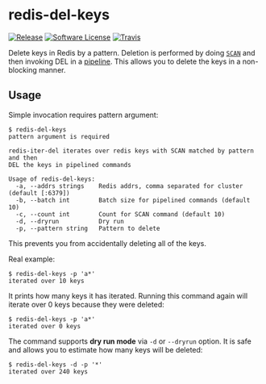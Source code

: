 redis-del-keys
==============

[![Release](https://img.shields.io/github/release/alexdzyoba/redis-del-keys.svg?style=flat-square)](https://github.com/alexdzyoba/redis-del-keys/releases/latest)
[![Software License](https://img.shields.io/badge/license-MIT-brightgreen.svg?style=flat-square)](LICENSE.md)
[![Travis](https://img.shields.io/travis/alexdzyoba/redis-del-keys.svg?style=flat-square)](https://travis-ci.org/alexdzyoba/redis-del-keys)

Delete keys in Redis by a pattern. Deletion is performed by doing [`SCAN`][scan]
and then invoking DEL in a [pipeline]. This allows you to delete the keys in a
non-blocking manner.

## Usage

Simple invocation requires pattern argument:

    $ redis-del-keys 
    pattern argument is required

    redis-iter-del iterates over redis keys with SCAN matched by pattern and then
    DEL the keys in pipelined commands

    Usage of redis-del-keys:
      -a, --addrs strings    Redis addrs, comma separated for cluster (default [:6379])
      -b, --batch int        Batch size for pipelined commands (default 10)
      -c, --count int        Count for SCAN command (default 10)
      -d, --dryrun           Dry run
      -p, --pattern string   Pattern to delete

This prevents you from accidentally deleting all of the keys.

Real example:

    $ redis-del-keys -p 'a*'
    iterated over 10 keys

It prints how many keys it has iterated. Running this command again will iterate
over 0 keys because they were deleted:

    $ redis-del-keys -p 'a*'
    iterated over 0 keys

The command supports **dry run mode** via `-d` or `--dryrun` option. It is safe
and allows you to estimate how many keys will be deleted:

    $ redis-del-keys -d -p '*'
    iterated over 240 keys


[scan]: https://redis.io/commands/scan
[pipeline]: https://redis.io/topics/pipelining

